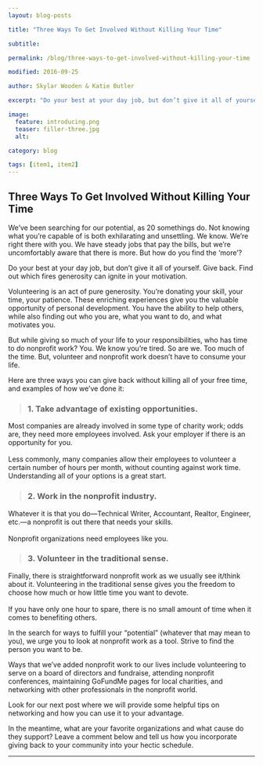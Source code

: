```yaml
---
layout: blog-posts

title: "Three Ways To Get Involved Without Killing Your Time"

subtitle: 

permalink: /blog/three-ways-to-get-involved-without-killing-your-time

modified: 2016-09-25

author: Skylar Wooden & Katie Butler

excerpt: "Do your best at your day job, but don’t give it all of yourself. Give back. Find out which fires generosity can ignite in your motivation."

image:
  feature: introducing.png
  teaser: filler-three.jpg
  alt: 

category: blog

tags: [item1, item2]
---
```


## Three Ways To Get Involved Without Killing Your Time

We’ve been searching for our potential, as 20 somethings do. Not knowing what you’re capable of is both exhilarating and unsettling. We know. We’re right there with you. We have steady jobs that pay the bills, but we’re uncomfortably aware that there is more.  But how do you find the ‘more’? 

Do your best at your day job, but don’t give it all of yourself. Give back. Find out which fires generosity can ignite in your motivation.  

Volunteering is an act of pure generosity. You’re donating your skill, your time, your patience. These enriching experiences give you the valuable opportunity of personal development. You have the ability to help others, while also finding out who you are, what you want to do, and what motivates you.

But while giving so much of your life to your responsibilities, who has time to do nonprofit work? You. We know you’re tired. So are we. Too much of the time. But, volunteer and nonprofit work doesn’t have to consume your life. 

Here are three ways you can give back without killing all of your free time, and examples of how we’ve done it:

> ### 1. Take advantage of existing opportunities. 
Most companies are already involved in some type of charity work; odds are, they need more employees involved. Ask your employer if there is an opportunity for you. <br><br>
Less commonly, many companies allow their employees to volunteer a certain number of hours per month, without counting against work time. Understanding all of your options is a great start.  

> ### 2. Work in the nonprofit industry.
Whatever it is that you do—Technical Writer, Accountant, Realtor, Engineer, etc.—a nonprofit is out there that needs your skills.<br><br>Nonprofit organizations need employees like you.  

> ### 3. Volunteer in the traditional sense.
Finally, there is straightforward nonprofit work as we usually see it/think about it. Volunteering in the traditional sense gives you the freedom to choose how much or how little time you want to devote.<br><br>If you have only one hour to spare, there is no small amount of time when it comes to benefiting others. 

In the search for ways to fulfill your “potential” (whatever that may mean to you), we urge you to look at nonprofit work as a tool. Strive to find the person you want to be.

Ways that we’ve added nonprofit work to our lives include volunteering to serve on a board of directors and fundraise, attending nonprofit conferences, maintaining GoFundMe pages for local charities, and networking with other professionals in the nonprofit world. 

Look for our next post where we will provide some helpful tips on networking and how you can use it to your advantage. 

In the meantime, what are your favorite organizations and what cause do they support? Leave a comment below and tell us how you incorporate giving back to your community into your hectic schedule. 


___